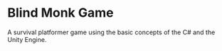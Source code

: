 # Blind Monk Game
A survival platformer game using the basic concepts of the C# and the Unity Engine.
